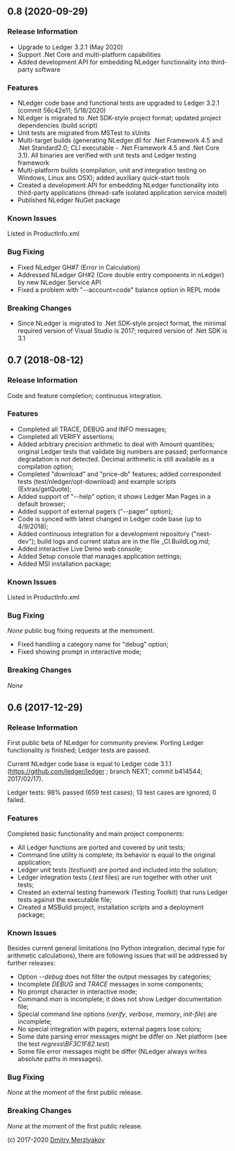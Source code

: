 ## 0.8 (2020-09-29)

### Release Information

- Upgrade to Ledger 3.2.1 (May 2020)
- Support .Net Core and multi-platform capabilities 
- Added development API for embedding NLedger functionality into third-party software

### Features

- NLedger code base and functional tests are upgraded to Ledger 3.2.1 (commit 56c42e11; 5/18/2020)
- NLedger is migrated to .Net SDK-style project format; updated project dependencies (build script)
- Unit tests are migrated from MSTest to xUnits
- Multi-target builds (generating NLedger.dll for .Net Framework 4.5 and .Net Standard2.0; CLI executable - .Net Framework 4.5 and .Net Core 3.1).
  All binaries are verified with unit tests and Ledger testing framework
- Multi-platform builds (compilation, unit and integration testing on Windows, Linux ans OSX); added auxiliary quick-start tools
- Created a development API for embedding NLedger functionality into third-party applications (thread-safe isolated application service model)
- Published NLedger NuGet package

### Known Issues

Listed in ProductInfo.xml

### Bug Fixing

- Fixed NLedger GH#7 (Error in Calculation)
- Addressed NLedger GH#2 (Core double entry components in nLedger) by new NLedger Service API
- Fixed a problem with "--account=code" balance option in REPL mode

### Breaking Changes

- Since NLedger is migrated to .Net SDK-style project format, the minimal required version of Visual Studio is 2017; required version of .Net SDK is 3.1

## 0.7 (2018-08-12)

### Release Information

Code and feature completion; continuous integration.

### Features

- Completed all TRACE, DEBUG and INFO messages;
- Completed all VERIFY assertions;
- Added arbitrary precision arithmetic to deal with Amount
  quantities; original Ledger tests that validate big numbers are passed;
  performance degradation is not detected. Decimal arithmetic is still 
  available as a compilation option;
- Completed "download" and "price-db" features; added corresponded 
  tests (test/nledger/opt-download) and example scripts (Extras/getQuote);
- Added support of "--help" option; it shows Ledger Man Pages in a default browser;
- Added support of external pagers ("--pager" option);
- Code is synced with latest changed in Ledger code base (up to 4/9/2018);
- Added continuous integration for a development repository ("next-dev");
  build logs and current status are in the file _CI.BuildLog.md;
- Added interactive Live Demo web console;
- Added Setup console that manages application settings;
- Added MSI installation package;

### Known Issues

Listed in ProductInfo.xml

### Bug Fixing

*None* public bug fixing requests at the memoment.

- Fixed handling a category name for "debug" option;
- Fixed showing prompt in interactive mode;

### Breaking Changes

*None*

## 0.6 (2017-12-29)

### Release Information

First public beta of NLedger for community preview. 
Porting Ledger functionality is finished; Ledger tests are passed.

Current NLedger code base is equal to Ledger code 3.1.1 
(https://github.com/ledger/ledger ; branch NEXT; commit b414544; 2017/02/17).

Ledger tests: 98% passed (659 test cases); 13 test cases are ignored; 0 failed.

### Features

Completed basic functionality and main project components:

- All Ledger functions are ported and covered by unit tests;
- Command line utility is complete; its behavior is equal to the original application;
- Ledger unit tests (*test\unit*) are ported and included into the solution;
- Ledger integration tests (*.test* files) are run together with other unit tests;
- Created an external testing framework (Testing Toolkit) that runs Ledger tests against the executable file;
- Created a MSBuild project, installation scripts and a deployment package;

### Known Issues

Besides current general limitations (no Python integration, 
decimal type for arithmetic calculations), there are following issues
that will be addressed by further releases:

- Option *--debug* does not filter the output messages by categories;
- Incomplete *DEBUG* and *TRACE* messages in some components;
- No prompt character in interactive mode;
- Command *man* is incomplete; it does not show Ledger documentation file;
- Special command line options (*verify*, *verbose*, *memory*, *init-file*) are incomplete;
- No special integration with pagers; external pagers lose colors;
- Some date parsing error messages might be differ on .Net platform 
  (see the test *regress\BF3C1F82.test*)
- Some file error messages might be differ (NLedger always writes absolute paths in messages).

### Bug Fixing

*None* at the moment of the first public release.

### Breaking Changes

*None* at the moment of the first public release.

(c) 2017-2020 [Dmitry Merzlyakov](mailto:dmitry.merzlyakov@gmail.com)
